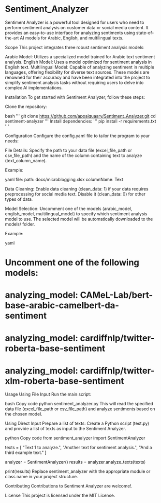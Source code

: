 # Sentiment_Analyzer
 
Sentiment Analyzer is a powerful tool designed for users who need to perform sentiment analysis on customer data or social media content. It provides an easy-to-use interface for analyzing sentiments using state-of-the-art AI models for Arabic, English, and multilingual texts.

Scope
This project integrates three robust sentiment analysis models:

Arabic Model: Utilizes a specialized model trained for Arabic text sentiment analysis.
English Model: Uses a model optimized for sentiment analysis in English text.
Multilingual Model: Capable of analyzing sentiment in multiple languages, offering flexibility for diverse text sources.
These models are renowned for their accuracy and have been integrated into the project to simplify sentiment analysis tasks without requiring users to delve into complex AI implementations.

Installation
To get started with Sentiment Analyzer, follow these steps:

Clone the repository:

bash
'''
git clone https://github.com/apoalquaary/Sentiment_Analyzer.git
cd sentiment-analyzer
'''
Install dependencies:
'''
pip install -r requirements.txt
'''

Configuration
Configure the config.yaml file to tailor the program to your needs:

File Details: Specify the path to your data file (excel_file_path or csv_file_path) and the name of the column containing text to analyze (text_column_name).

Example:

yaml
file:
  path: docs/microblogging.xlsx
  columnName: Text

  
Data Cleaning: Enable data cleaning (clean_data: 1) if your data requires preprocessing for social media text. Disable it (clean_data: 0) for other types of data.

Model Selection: Uncomment one of the models (arabic_model, english_model, multilingual_model) to specify which sentiment analysis model to use. The selected model will be automatically downloaded to the models/ folder.

Example:

yaml
  # Uncomment one of the following models:
  # analyzing_model: CAMeL-Lab/bert-base-arabic-camelbert-da-sentiment 
  # analyzing_model: cardiffnlp/twitter-roberta-base-sentiment 
  # analyzing_model: cardiffnlp/twitter-xlm-roberta-base-sentiment 

Usage
Using File Input
Run the main script:

bash
Copy code
python sentiment_analyzer.py
This will read the specified data file (excel_file_path or csv_file_path) and analyze sentiments based on the chosen model.

Using Direct Input
Prepare a list of texts:
Create a Python script (test.py) and provide a list of texts as input to the Sentiment Analyzer.

python
Copy code
from sentiment_analyzer import SentimentAnalyzer

texts = [
    "Text 1 to analyze.",
    "Another text for sentiment analysis.",
    "And a third example text."
]

analyzer = SentimentAnalyzer()
results = analyzer.analyze_texts(texts)

print(results)
Replace sentiment_analyzer with the appropriate module or class name in your project structure.

Contributing
Contributions to Sentiment Analyzer are welcome!.

License
This project is licensed under the MIT License.

